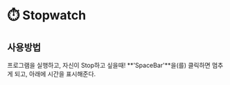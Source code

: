 # ⏱️ Stopwatch

## 사용방법

프로그램을 실행하고, 자신이 Stop하고 싶을때!
**'SpaceBar'**을(를) 클릭하면 멈추게 되고,
아래에 시간을 표시해준다.

